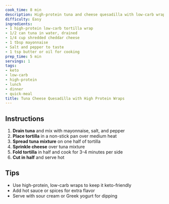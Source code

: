 ```yaml
---
cook_time: 8 min
description: High-protein tuna and cheese quesadilla with low-carb wraps
difficulty: Easy
ingredients:
- 1 high-protein low-carb tortilla wrap
- 1/2 can tuna in water, drained
- 1/4 cup shredded cheddar cheese
- 1 tbsp mayonnaise
- Salt and pepper to taste
- 1 tsp butter or oil for cooking
prep_time: 5 min
servings: 1
tags:
- keto
- low-carb
- high-protein
- lunch
- dinner
- quick-meal
title: Tuna Cheese Quesadilla with High Protein Wraps
---
```


<h2>Instructions</h2>
<ol>
<li><strong>Drain tuna</strong> and mix with mayonnaise, salt, and pepper</li>
<li><strong>Place tortilla</strong> in a non-stick pan over medium heat</li>
<li><strong>Spread tuna mixture</strong> on one half of tortilla</li>
<li><strong>Sprinkle cheese</strong> over tuna mixture</li>
<li><strong>Fold tortilla</strong> in half and cook for 3-4 minutes per side</li>
<li><strong>Cut in half</strong> and serve hot</li>
</ol>
<h2>Tips</h2>
<ul>
<li>Use high-protein, low-carb wraps to keep it keto-friendly</li>
<li>Add hot sauce or spices for extra flavor</li>
<li>Serve with sour cream or Greek yogurt for dipping</li>
</ul>
